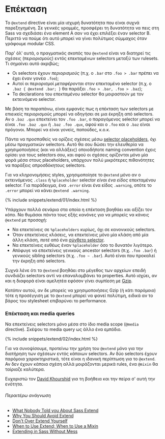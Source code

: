 
# Επέκταση

Το `@extend` directive είναι μία ισχυρή δυνατότητα που είναι συχνά παρεξηγημένη. Σε γενικές γραμμές, προσφέρει τη δυνατότητα να πεις στη Sass να σχεδιάσει ένα element A σαν να έχει επιλέξει έναν selector B. Περιττό να πούμε ότι αυτό μπορεί να γίνει πολύτιμος σύμμαχος όταν γράφουμε modular CSS.

Παρ' όλ' αυτά, ο πραγματικός σκοπός του `@extend` είναι να διατηρεί τις σχέσεις (περιορισμούς) εντός επεκταμένων selectors μεταξύ των rulesets. Τι σημαίνει αυτό ακριβώς;

- Οι selectors έχουν *περιορισμούς* (π.χ. ο `.bar` στο `.foo > .bar` πρέπει να έχει έναν γονέα `.foo`);
- Αυτοί οι περιορισμοί *μεταφέρονται* στον επεκταμένο selector (π.χ. ο `.baz { @extend .bar; }` θα παράξει `.foo > .bar, .foo > .baz`);
- Τα declarations του επεκταμένου selector θα μοιραστούν με τον εκτεινόμενο selector.

Με βάση τα παραπάνω, είναι εμφανές πως η επέκταση των selectors με επιεικείς περιορισμούς μπορεί να οδηγήσει σε μια έκρηξη από selectors. Αν ο `.baz .qux` επεκτείνει τον `.foo .bar`, ο παραγόμενος selector μπορεί να είναι `.foo .baz .qux` ή `.baz .foo .qux`, αφού και ο `.foo` και ο `.baz` είναι πρόγονοι. Μπορεί να είναι γονείς, παπούδες, κ.ο.κ.

Πάντα να προσπαθείς να ορίζεις σχέσεις μέσω [selector placeholders](http://www.sitepoint.com/sass-reference/placeholders/), όχι μέσω πραγματικών selectors. Αυτό θα σου δώσει την ελευθερία να χρησιμοποιήσεις (και να αλλάξεις) οποιοδήποτε naming convention έχεις ορίσει για τους selectors σου, και αφού οι σχέσεις ορίζονται μόνο μία φορά μέσα στους placeholders, υπάρχουν πολύ μικρότερες πιθανότητες να παράξεις απροσδόκητους selectors.

Για να κληρονομήσεις styles, χρησιμοποίησε το `@extend` μόνο αν ο εκτεινόμενος `.class` ή `%placeholder` selector _είναι ένα είδος_ επεκταμένου selector. Για παράδειγμα, ένα `.error` είναι ένα είδος `.warning`, οπότε το `.error` μπορεί να κάνει `@extend .warning`.

{% include snippets/extend/01/index.html %}

Υπάρχουν πολλά σενάρια στα οποία η επέκταση βοηθάει και αξίζει τον κόπο. Να θυμάσαι πάντα τους εξής κανόνες για να μπορείς να κάνεις `@extend` με προσοχή:

* Να επεκτείνεις σε `%placeholders` κυρίως, όχι σε κανονικούς selectors.
* Όταν επεκτείνεις κλάσεις, να επεκτείνεις μόνο μία κλάση από μία άλλη κλάση, _ποτέ_ από ένα [σύνθετο selector](http://www.w3.org/TR/selectors4/#syntax).
* Να επεκτείνεις ευθέως έναν `%placeholder` όσο το δυνατόν λιγότερο.
* Απόφυγε να επεκτείνεις γενικούς ancestor selectors (π.χ. `.foo .bar`) ή γενικούς sibling selectors (π.χ. `.foo ~ .bar`). Αυτό είναι που προκαλεί την έκρηξη από selectors.

<div class="note">
  <p>Συχνά λένε ότι το <code>@extend</code> βοηθάει στο μέγεθος των αρχείων επειδή συνδιάζει selectors αντί να επαναλαμβάνει τα properties. Αυτό ισχύει, αν και η διαφορά είναι αμελητέα εφόσον γίνει συμπίεση με <a href="http://en.wikipedia.org/wiki/Gzip">Gzip</a>.</p>
  <p>Κατόπιν αυτού, αν δε μπορείς να χρησιμοποιήσεις Gzip (ή κάτι παρόμοιο) τότε η προσέγγιση με το <code>@extend</code> μπορεί να φανεί πολύτιμη, ειδικά αν το βάρος του stylesheet επιβαρύνει το performance.</p>
</div>

### Επέκταση και media queries

Να επεκτείνεις selectors μόνο μέσα στο ίδιο media scope (`@media` directive). Σκέψου το media query ως άλλο ένα εμπόδιο.

{% include snippets/extend/02/index.html %}

Για να συνοψίσουμε, προτείνω την χρήση του `@extend` μόνο για την διατήρηση των σχέσεων εντός κάποιων selectors. Αν δύο selectors έχουν παρόμοια χαρακτηριστικά, τότε είναι η ιδανική περίπτωση για το `@extend`. Αν δεν έχουν κάποια σχέση αλλά μοιράζονται μερικά rules, ένα `@mixin` θα ταίριαζε καλύτερα.

<div class="note">
  <p>Ευχαριστώ τον <a href="https://twitter.com/davidkpiano">David Khourshid</a> για τη βοήθεια και την πείρα σ' αυτή την ενότητα.</p>
</div>

###### Περαιτέρω ανάγνωση

* [What Nobody Told you About Sass Extend](http://www.sitepoint.com/sass-extend-nobody-told-you/)
* [Why You Should Avoid Extend](http://www.sitepoint.com/avoid-sass-extend/)
* [Don't Over Extend Yourself](http://pressupinc.com/blog/2014/11/dont-overextend-yourself-in-sass/)
* [When to Use Extend; When to Use a Mixin](http://csswizardry.com/2014/11/when-to-use-extend-when-to-use-a-mixin/)
* [Extending in Sass Without Mess](http://www.smashingmagazine.com/2015/05/04/extending-in-sass-without-mess/)